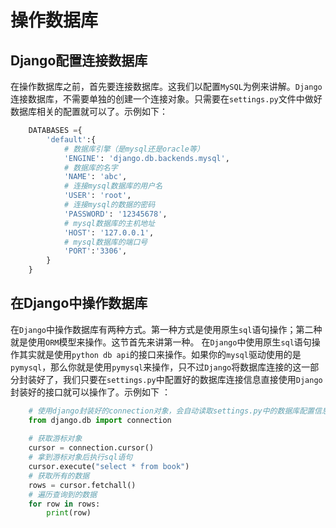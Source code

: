 # 操作数据库

## Django配置连接数据库

在操作数据库之前，首先要连接数据库。这我们以配置`MySQL`为例来讲解。`Django`连接数据库，不需要单独的创建一个连接对象。只需要在`settings.py`文件中做好数据库相关的配置就可以了。示例如下：
```python
    DATABASES ={
        'default':{
            # 数据库引擎（是mysql还是oracle等）
            'ENGINE': 'django.db.backends.mysql',
            # 数据库的名字
            'NAME': 'abc',
            # 连接mysql数据库的用户名
            'USER': 'root',
            # 连接mysql的数据的密码
            'PASSWORD': '12345678',
            # mysql数据库的主机地址
            'HOST': '127.0.0.1',
            # mysql数据库的端口号
            'PORT':'3306',
        }
    }
```

## 在Django中操作数据库

在`Django`中操作数据库有两种方式。第一种方式是使用原生`sql`语句操作；第二种就是使用`ORM`模型来操作。这节首先来讲第一种。
在`Django`中使用原生`sql`语句操作其实就是使用`python db api`的接口来操作。如果你的`mysql`驱动使用的是`pymysql`，那么你就是使用`pymysql`来操作，只不过`Django`将数据库连接的这一部分封装好了，我们只要在`settings.py`中配置好的数据库连接信息直接使用`Django`封装好的接口就可以操作了。示例如下 ：
```python
    # 使用django封装好的connection对象，会自动读取settings.py中的数据库配置信息
    from django.db import connection
    
    # 获取游标对象
    cursor = connection.cursor()
    # 拿到游标对象后执行sql语句
    cursor.execute("select * from book")
    # 获取所有的数据
    rows = cursor.fetchall()
    # 遍历查询到的数据
    for row in rows:
        print(row)
```
